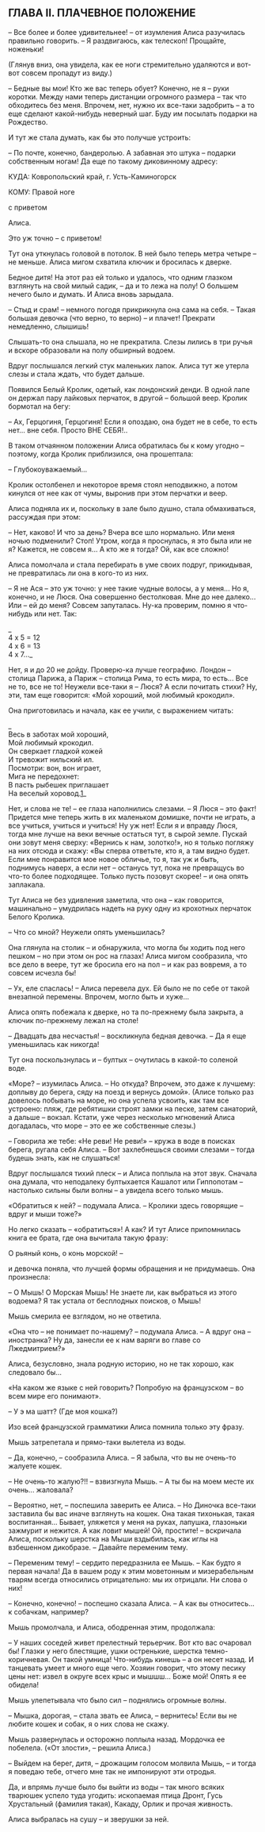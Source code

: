 ## ГЛАВА II. ПЛАЧЕВНОЕ ПОЛОЖЕНИЕ

– Все более и более удивительнее! – от изумления Алиса разучилась правильно говорить. – Я раздвигаюсь, как телескоп! Прощайте, ноженьки!

(Глянув вниз, она увидела, как ее ноги стремительно удаляются и вот-вот совсем пропадут из виду.)

– Бедные вы мои! Кто же вас теперь обует? Конечно, не я – руки коротки. Между нами теперь дистанции огромного размера – так что обходитесь без меня. Впрочем, нет, нужно их все-таки задобрить – а то еще сделают какой-нибудь неверный шаг. Буду им посылать подарки на Рождество.

И тут же стала думать, как бы это получше устроить:

– По почте, конечно, бандеролью. А забавная это штука – подарки собственным ногам! Да еще по такому диковинному адресу:

КУДА: Ковропольский край, г. Усть-Каминогорск

КОМУ: Правой ноге

с приветом

Алиса.

Это уж точно – с приветом!

Тут она уткнулась головой в потолок. В ней было теперь метра четыре – не меньше. Алиса мигом схватила ключик и бросилась к дверке.

Бедное дитя! На этот раз ей только и удалось, что одним глазком взглянуть на свой милый садик, – да и то лежа на полу! О большем нечего было и думать. И Алиса вновь зарыдала.

– Стыд и срам! – немного погодя прикрикнула она сама на себя. – Такая большая девочка (что верно, то верно) – и плачет! Прекрати немедленно, слышишь!

Слышать-то она слышала, но не прекратила. Слезы лились в три ручья и вскоре образовали на полу обширный водоем.

Вдруг послышался легкий стук маленьких лапок. Алиса тут же утерла слезы и стала ждать, что будет дальше.

Появился Белый Кролик, одетый, как лондонский денди. В одной лапе он держал пару лайковых перчаток, в другой – большой веер. Кролик бормотал на бегу:

– Ах, Герцогиня, Герцогиня! Если я опоздаю, она будет не в себе, то есть нет... вне себя. Просто ВНЕ СЕБЯ!..

В таком отчаянном положении Алиса обратилась бы к кому угодно – поэтому, когда Кролик приблизился, она прошептала:

– Глубокоуважаемый...

Кролик остолбенел и некоторое время стоял неподвижно, а потом кинулся от нее как от чумы, выронив при этом перчатки и веер.

Алиса подняла их и, поскольку в зале было душно, стала обмахиваться, рассуждая при этом:

– Нет, каково! И что за день? Вчера все шло нормально. Или меня ночью подменили? Стоп! Утром, когда я проснулась, я это была или не я? Кажется, не совсем я... А кто же я тогда? Ой, как все сложно!

Алиса помолчала и стала перебирать в уме своих подруг, прикидывая, не превратилась ли она в кого-то из них.

– Я не Ася – это уж точно: у нее такие чудные волосы, а у меня... Но я, конечно, и не Люся. Она совершенно бестолковая. Мне до нее далеко... Или – ей до меня? Совсем запуталась. Ну-ка проверим, помню я что-нибудь или нет. Так:

_  
4 х 5 = 12  
4 х 6 = 13  
4 х 7..._

Нет, я и до 20 не дойду. Проверю-ка лучше географию. Лондон – столица Парижа, а Париж – столица Рима, то есть мира, то есть... Все не то, все не то! Неужели все-таки я – Люся? А если почитать стихи? Ну, эти, там еще говорится: «Мой хороший, мой любимый крокодил».

Она приготовилась и начала, как ее учили, с выражением читать:

_  
Весь в заботах мой хороший,  
Мой любимый крокодил.  
Он сверкает гладкой кожей  
И тревожит нильский ил.  
Посмотри: вон, вон играет,  
Мига не передохнет:  
В пасть рыбешек приглашает  
На веселый хоровод.[1](https://wysotsky.com/0011/1049-25.htm#fn_01)_

Нет, и слова не те! – ее глаза наполнились слезами. – Я Люся – это факт! Придется мне теперь жить в их маленьком домишке, почти не играть, а все учиться, учиться и учиться! Ну уж нет! Если я и вправду Люся, тогда мне лучше на веки вечные остаться тут, в сырой земле. Пускай они зовут меня сверху: «Вернись к нам, золотко!», но я только погляжу на них отсюда и скажу: «Вы сперва ответьте, кто я, а там видно будет. Если мне понравится мое новое обличье, то я, так уж и быть, поднимусь наверх, а если нет – останусь тут, пока не превращусь во что-то более подходящее. Только пусть позовут скорее! – и она опять заплакала.

Тут Алиса не без удивления заметила, что она – как говорится, машинально – умудрилась надеть на руку одну из крохотных перчаток Белого Кролика.

– Что со мной? Неужели опять уменьшилась?

Она глянула на столик – и обнаружила, что могла бы ходить под него пешком – но при этом он рос на глазах! Алиса мигом сообразила, что все дело в веере, тут же бросила его на пол – и как раз вовремя, а то совсем исчезла бы!

– Ух, еле спаслась! – Алиса перевела дух. Ей было не по себе от такой внезапной перемены. Впрочем, могло быть и хуже...

Алиса опять побежала к дверке, но та по-прежнему была закрыта, а ключик по-прежнему лежал на столе!

– Двадцать два несчастья! – воскликнула бедная девочка. – Да я еще уменьшилась как никогда!

Тут она поскользнулась и – бултых – очутилась в какой-то соленой воде.

«Море? – изумилась Алиса. – Но откуда? Впрочем, это даже к лучшему: доплыву до берега, сяду на поезд и вернусь домой». (Алисе только раз довелось побывать на море, но она успела усвоить, как там все устроено: пляж, где ребятишки строят замки на песке, затем санаторий, а дальше – вокзал. Кстати, уже через несколько мгновений Алиса догадалась, что море – это ее же собственные слезы.)

– Говорила же тебе: «Не реви! Не реви!» – кружа в воде в поисках берега, ругала себя Алиса. – Вот захлебнешься своими слезами – тогда будешь знать, как не слушаться!

Вдруг послышался тихий плеск – и Алиса поплыла на этот звук. Сначала она думала, что неподалеку бултыхается Кашалот или Гиппопотам – настолько сильны были волны – а увидела всего только мышь.

«Обратиться к ней? – подумала Алиса. – Кролики здесь говорящие – вдруг и мыши тоже?»

Но легко сказать – «обратиться»! А как? И тут Алисе припомнилась книга ее брата, где она вычитала такую фразу:

О рьяный конь, о конь морской! –

и девочка поняла, что лучшей формы обращения и не придумаешь. Она произнесла:

– О Мышь! О Морская Мышь! Не знаете ли, как выбраться из этого водоема? Я так устала от бесплодных поисков, о Мышь!

Мышь смерила ее взглядом, но не ответила.

«Она что – не понимает по-нашему? – подумала Алиса. – А вдруг она – иностранка? Ну да, занесли ее к нам варяги во главе со Лжедмитрием?»

Алиса, безусловно, знала родную историю, но не так хорошо, как следовало бы...

«На каком же языке с ней говорить? Попробую на французском – во всем мире его понимают».

– У э ма шатт? (Где моя кошка?)

Изо всей французской грамматики Алиса помнила только эту фразу.

Мышь затрепетала и прямо-таки вылетела из воды.

– Да, конечно, – сообразила Алиса. – Я забыла, что вы не очень-то жалуете кошек.

– Не очень-то жалую?!! – взвизгнула Мышь. – А ты бы на моем месте их очень... жаловала?

– Вероятно, нет, – поспешила заверить ее Алиса. – Но Диночка все-таки заставила бы вас иначе взглянуть на кошек. Она такая тихонькая, такая воспитанная... Бывает, уляжется у меня на руках, лапушка, глазоньки зажмурит и нежится. А как ловит мышей! Ой, простите! – вскричала Алиса, поскольку шерстка на Мыши вздыбилась, как иглы на взбешенном дикобразе. – Давайте переменим тему.

– Переменим тему! – сердито передразнила ее Мышь. – Как будто я первая начала! Да в вашем роду к этим моветонным и мизерабельным тварям всегда относились отрицательно: мы их отрицали. Ни слова о них!

– Конечно, конечно! – поспешно сказала Алиса. – А как вы относитесь... к собачкам, например?

Мышь промолчала, и Алиса, ободренная этим, продолжала:

– У наших соседей живет прелестный терьерчик. Вот кто вас очаровал бы! Глазки у него блестящие, ушки остренькие, шерстка темно-коричневая. Он такой умница! Что-нибудь кинешь – а он несет назад. И танцевать умеет и много еще чего. Хозяин говорит, что этому песику цены нет: извел в округе всех крыс и мышшш... Боже мой! Опять я ее обидела!

Мышь улепетывала что было сил – поднялись огромные волны.

– Мышка, дорогая, – стала звать ее Алиса, – вернитесь! Если вы не любите кошек и собак, я о них слова не скажу.

Мышь развернулась и осторожно поплыла назад. Мордочка ее побелела. («От злости», – решила Алиса.)

– Выйдем на берег, дитя, – дрожащим голосом молвила Мышь, – и тогда я поведаю тебе, отчего мне так не импонируют эти отродья.

Да, и впрямь лучше было бы выйти из воды – так много всяких тварюшек успело туда угодить: ископаемая птица Дронт, Гусь Хрустальный (фамилия такая), Какаду, Орлик и прочая живность.

Алиса выбралась на сушу – и зверушки за ней.
